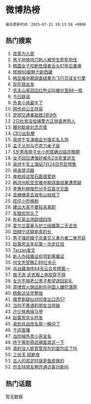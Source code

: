 # 微博热榜

`最后更新时间：2025-07-21 19:13:58 +0800`

## 热门搜索

1. [改革为人民](https://m.weibo.cn/search?containerid=100103type%3D1%26t%3D10%26q%3D%23%E6%94%B9%E9%9D%A9%E4%B8%BA%E4%BA%BA%E6%B0%91%23&stream_entry_id=51&isnewpage=1&extparam=seat%3D1%26stream_entry_id%3D51%26pos%3D0%26q%3D%2523%25E6%2594%25B9%25E9%259D%25A9%25E4%25B8%25BA%25E4%25BA%25BA%25E6%25B0%2591%2523%26cate%3D10103%26dgr%3D0%26c_type%3D51%26filter_type%3Drealtimehot%26display_time%3D1753096437%26pre_seqid%3D1753096437395011401361)
1. [男子地铁持刀刺人被学生死死抱住](https://m.weibo.cn/search?containerid=100103type%3D1%26t%3D10%26q%3D%23%E7%94%B7%E5%AD%90%E5%9C%B0%E9%93%81%E6%8C%81%E5%88%80%E5%88%BA%E4%BA%BA%E8%A2%AB%E5%AD%A6%E7%94%9F%E6%AD%BB%E6%AD%BB%E6%8A%B1%E4%BD%8F%23&stream_entry_id=31&isnewpage=1&extparam=seat%3D1%26c_type%3D31%26flag%3D32768%26cate%3D5001%26lcate%3D5001%26stream_entry_id%3D31%26pos%3D0%26q%3D%2523%25E7%2594%25B7%25E5%25AD%2590%25E5%259C%25B0%25E9%2593%2581%25E6%258C%2581%25E5%2588%2580%25E5%2588%25BA%25E4%25BA%25BA%25E8%25A2%25AB%25E5%25AD%25A6%25E7%2594%259F%25E6%25AD%25BB%25E6%25AD%25BB%25E6%258A%25B1%25E4%25BD%258F%2523%26dgr%3D0%26filter_type%3Drealtimehot%26realpos%3D1%26band_rank%3D1%26display_time%3D1753096437%26pre_seqid%3D1753096437395011401361)
1. [韩国女子咬断性侵者舌头61年后重审](https://m.weibo.cn/search?containerid=100103type%3D1%26t%3D10%26q%3D%23%E9%9F%A9%E5%9B%BD%E5%A5%B3%E5%AD%90%E5%92%AC%E6%96%AD%E6%80%A7%E4%BE%B5%E8%80%85%E8%88%8C%E5%A4%B461%E5%B9%B4%E5%90%8E%E9%87%8D%E5%AE%A1%23&stream_entry_id=31&isnewpage=1&extparam=seat%3D1%26c_type%3D31%26flag%3D0%26cate%3D5001%26lcate%3D5001%26stream_entry_id%3D31%26pos%3D1%26q%3D%2523%25E9%259F%25A9%25E5%259B%25BD%25E5%25A5%25B3%25E5%25AD%2590%25E5%2592%25AC%25E6%2596%25AD%25E6%2580%25A7%25E4%25BE%25B5%25E8%2580%2585%25E8%2588%258C%25E5%25A4%25B461%25E5%25B9%25B4%25E5%2590%258E%25E9%2587%258D%25E5%25AE%25A1%2523%26dgr%3D0%26filter_type%3Drealtimehot%26realpos%3D2%26band_rank%3D2%26display_time%3D1753096437%26pre_seqid%3D1753096437395011401361)
1. [辉煌60载魅力新西藏](https://m.weibo.cn/search?containerid=100103type%3D1%26t%3D10%26q%3D%23%E8%BE%89%E7%85%8C60%E8%BD%BD%E9%AD%85%E5%8A%9B%E6%96%B0%E8%A5%BF%E8%97%8F%23&stream_entry_id=31&isnewpage=1&extparam=seat%3D1%26c_type%3D31%26flag%3D1%26cate%3D5001%26lcate%3D5001%26stream_entry_id%3D31%26pos%3D2%26q%3D%2523%25E8%25BE%2589%25E7%2585%258C60%25E8%25BD%25BD%25E9%25AD%2585%25E5%258A%259B%25E6%2596%25B0%25E8%25A5%25BF%25E8%2597%258F%2523%26dgr%3D0%26filter_type%3Drealtimehot%26realpos%3D3%26band_rank%3D3%26display_time%3D1753096437%26pre_seqid%3D1753096437395011401361)
1. [韩空难中期调查结果为飞行员误关引擎](https://m.weibo.cn/search?containerid=100103type%3D1%26t%3D10%26q%3D%23%E9%9F%A9%E7%A9%BA%E9%9A%BE%E4%B8%AD%E6%9C%9F%E8%B0%83%E6%9F%A5%E7%BB%93%E6%9E%9C%E4%B8%BA%E9%A3%9E%E8%A1%8C%E5%91%98%E8%AF%AF%E5%85%B3%E5%BC%95%E6%93%8E%23&stream_entry_id=31&isnewpage=1&extparam=seat%3D1%26c_type%3D31%26flag%3D1%26cate%3D5001%26lcate%3D5001%26stream_entry_id%3D31%26pos%3D3%26q%3D%2523%25E9%259F%25A9%25E7%25A9%25BA%25E9%259A%25BE%25E4%25B8%25AD%25E6%259C%259F%25E8%25B0%2583%25E6%259F%25A5%25E7%25BB%2593%25E6%259E%259C%25E4%25B8%25BA%25E9%25A3%259E%25E8%25A1%258C%25E5%2591%2598%25E8%25AF%25AF%25E5%2585%25B3%25E5%25BC%2595%25E6%2593%258E%2523%26dgr%3D0%26filter_type%3Drealtimehot%26realpos%3D4%26band_rank%3D4%26display_time%3D1753096437%26pre_seqid%3D1753096437395011401361)
1. [现在就出发](https://m.weibo.cn/search?containerid=100103type%3D1%26t%3D10%26q%3D%E7%8E%B0%E5%9C%A8%E5%B0%B1%E5%87%BA%E5%8F%91&stream_entry_id=31&isnewpage=1&extparam=seat%3D1%26c_type%3D31%26flag%3D0%26cate%3D5001%26lcate%3D5001%26stream_entry_id%3D31%26pos%3D4%26q%3D%25E7%258E%25B0%25E5%259C%25A8%25E5%25B0%25B1%25E5%2587%25BA%25E5%258F%2591%26dgr%3D0%26filter_type%3Drealtimehot%26realpos%3D5%26band_rank%3D5%26display_time%3D1753096437%26pre_seqid%3D1753096437395011401361)
1. [农夫山泉回应红色尖叫被炒至88一瓶](https://m.weibo.cn/search?containerid=100103type%3D1%26t%3D10%26q%3D%23%E5%86%9C%E5%A4%AB%E5%B1%B1%E6%B3%89%E5%9B%9E%E5%BA%94%E7%BA%A2%E8%89%B2%E5%B0%96%E5%8F%AB%E8%A2%AB%E7%82%92%E8%87%B388%E4%B8%80%E7%93%B6%23&stream_entry_id=31&isnewpage=1&extparam=seat%3D1%26c_type%3D31%26flag%3D0%26cate%3D5001%26lcate%3D5001%26stream_entry_id%3D31%26pos%3D5%26q%3D%2523%25E5%2586%259C%25E5%25A4%25AB%25E5%25B1%25B1%25E6%25B3%2589%25E5%259B%259E%25E5%25BA%2594%25E7%25BA%25A2%25E8%2589%25B2%25E5%25B0%2596%25E5%258F%25AB%25E8%25A2%25AB%25E7%2582%2592%25E8%2587%25B388%25E4%25B8%2580%25E7%2593%25B6%2523%26dgr%3D0%26filter_type%3Drealtimehot%26realpos%3D6%26band_rank%3D6%26display_time%3D1753096437%26pre_seqid%3D1753096437395011401361)
1. [今日辟谣](https://m.weibo.cn/search?containerid=100103type%3D1%26t%3D10%26q%3D%23%E4%BB%8A%E6%97%A5%E8%BE%9F%E8%B0%A3%23&stream_entry_id=31&isnewpage=1&extparam=seat%3D1%26c_type%3D31%26is_ad_pos%3D1%26cate%3D5001%26lcate%3D5001%26stream_entry_id%3D31%26pos%3D6%26q%3D%2523%25E4%25BB%258A%25E6%2597%25A5%25E8%25BE%259F%25E8%25B0%25A3%2523%26dgr%3D0%26filter_type%3Drealtimehot%26adid%3D294197%26band_rank%3D7%26display_time%3D1753096437%26pre_seqid%3D1753096437395011401361)
1. [外卖小哥最牛了](https://m.weibo.cn/search?containerid=100103type%3D1%26t%3D10%26q%3D%23%E5%A4%96%E5%8D%96%E5%B0%8F%E5%93%A5%E6%9C%80%E7%89%9B%E4%BA%86%23&stream_entry_id=31&isnewpage=1&extparam=seat%3D1%26c_type%3D31%26flag%3D32768%26cate%3D5001%26lcate%3D5001%26stream_entry_id%3D31%26pos%3D7%26q%3D%2523%25E5%25A4%2596%25E5%258D%2596%25E5%25B0%258F%25E5%2593%25A5%25E6%259C%2580%25E7%2589%259B%25E4%25BA%2586%2523%26dgr%3D0%26filter_type%3Drealtimehot%26realpos%3D7%26band_rank%3D7%26display_time%3D1753096437%26pre_seqid%3D1753096437395011401361)
1. [网传尚公主阵容](https://m.weibo.cn/search?containerid=100103type%3D1%26t%3D10%26q%3D%23%E7%BD%91%E4%BC%A0%E5%B0%9A%E5%85%AC%E4%B8%BB%E9%98%B5%E5%AE%B9%23&stream_entry_id=31&isnewpage=1&extparam=seat%3D1%26c_type%3D31%26flag%3D0%26cate%3D5001%26lcate%3D5001%26stream_entry_id%3D31%26pos%3D8%26q%3D%2523%25E7%25BD%2591%25E4%25BC%25A0%25E5%25B0%259A%25E5%2585%25AC%25E4%25B8%25BB%25E9%2598%25B5%25E5%25AE%25B9%2523%26dgr%3D0%26filter_type%3Drealtimehot%26realpos%3D8%26band_rank%3D8%26display_time%3D1753096437%26pre_seqid%3D1753096437395011401361)
1. [昆明交通事故致2死9伤](https://m.weibo.cn/search?containerid=100103type%3D1%26t%3D10%26q%3D%23%E6%98%86%E6%98%8E%E4%BA%A4%E9%80%9A%E4%BA%8B%E6%95%85%E8%87%B42%E6%AD%BB9%E4%BC%A4%23&stream_entry_id=31&isnewpage=1&extparam=seat%3D1%26c_type%3D31%26flag%3D0%26cate%3D5001%26lcate%3D5001%26stream_entry_id%3D31%26pos%3D9%26q%3D%2523%25E6%2598%2586%25E6%2598%258E%25E4%25BA%25A4%25E9%2580%259A%25E4%25BA%258B%25E6%2595%2585%25E8%2587%25B42%25E6%25AD%25BB9%25E4%25BC%25A4%2523%26dgr%3D0%26filter_type%3Drealtimehot%26realpos%3D9%26band_rank%3D9%26display_time%3D1753096437%26pre_seqid%3D1753096437395011401361)
1. [2只杜宾没拴绳警方正排查养狗人](https://m.weibo.cn/search?containerid=100103type%3D1%26t%3D10%26q%3D%232%E5%8F%AA%E6%9D%9C%E5%AE%BE%E6%B2%A1%E6%8B%B4%E7%BB%B3%E8%AD%A6%E6%96%B9%E6%AD%A3%E6%8E%92%E6%9F%A5%E5%85%BB%E7%8B%97%E4%BA%BA%23&stream_entry_id=31&isnewpage=1&extparam=seat%3D1%26c_type%3D31%26flag%3D1%26cate%3D5001%26lcate%3D5001%26stream_entry_id%3D31%26pos%3D10%26q%3D%25232%25E5%258F%25AA%25E6%259D%259C%25E5%25AE%25BE%25E6%25B2%25A1%25E6%258B%25B4%25E7%25BB%25B3%25E8%25AD%25A6%25E6%2596%25B9%25E6%25AD%25A3%25E6%258E%2592%25E6%259F%25A5%25E5%2585%25BB%25E7%258B%2597%25E4%25BA%25BA%2523%26dgr%3D0%26filter_type%3Drealtimehot%26realpos%3D10%26band_rank%3D10%26display_time%3D1753096437%26pre_seqid%3D1753096437395011401361)
1. [曝何聪睿刘念恋情](https://m.weibo.cn/search?containerid=100103type%3D1%26t%3D10%26q%3D%23%E6%9B%9D%E4%BD%95%E8%81%AA%E7%9D%BF%E5%88%98%E5%BF%B5%E6%81%8B%E6%83%85%23&stream_entry_id=31&isnewpage=1&extparam=seat%3D1%26c_type%3D31%26flag%3D2%26cate%3D5001%26lcate%3D5001%26stream_entry_id%3D31%26pos%3D11%26q%3D%2523%25E6%259B%259D%25E4%25BD%2595%25E8%2581%25AA%25E7%259D%25BF%25E5%2588%2598%25E5%25BF%25B5%25E6%2581%258B%25E6%2583%2585%2523%26dgr%3D0%26filter_type%3Drealtimehot%26realpos%3D11%26band_rank%3D11%26display_time%3D1753096437%26pre_seqid%3D1753096437395011401361)
1. [CEO出轨梗](https://m.weibo.cn/search?containerid=100103type%3D1%26t%3D10%26q%3D%23CEO%E5%87%BA%E8%BD%A8%E6%A2%97%23&stream_entry_id=31&isnewpage=1&extparam=seat%3D1%26c_type%3D31%26flag%3D1%26cate%3D5001%26lcate%3D5001%26stream_entry_id%3D31%26pos%3D12%26q%3D%2523CEO%25E5%2587%25BA%25E8%25BD%25A8%25E6%25A2%2597%2523%26dgr%3D0%26filter_type%3Drealtimehot%26realpos%3D12%26band_rank%3D12%26display_time%3D1753096437%26pre_seqid%3D1753096437395011401361)
1. [易烊千玺演唱会为强实名入场](https://m.weibo.cn/search?containerid=100103type%3D1%26t%3D10%26q%3D%23%E6%98%93%E7%83%8A%E5%8D%83%E7%8E%BA%E6%BC%94%E5%94%B1%E4%BC%9A%E4%B8%BA%E5%BC%BA%E5%AE%9E%E5%90%8D%E5%85%A5%E5%9C%BA%23&stream_entry_id=31&isnewpage=1&extparam=seat%3D1%26c_type%3D31%26flag%3D1%26cate%3D5001%26lcate%3D5001%26stream_entry_id%3D31%26pos%3D13%26q%3D%2523%25E6%2598%2593%25E7%2583%258A%25E5%258D%2583%25E7%258E%25BA%25E6%25BC%2594%25E5%2594%25B1%25E4%25BC%259A%25E4%25B8%25BA%25E5%25BC%25BA%25E5%25AE%259E%25E5%2590%258D%25E5%2585%25A5%25E5%259C%25BA%2523%26dgr%3D0%26filter_type%3Drealtimehot%26realpos%3D13%26band_rank%3D13%26display_time%3D1753096437%26pre_seqid%3D1753096437395011401361)
1. [孟子义何与巧克力亲子装](https://m.weibo.cn/search?containerid=100103type%3D1%26t%3D10%26q%3D%E5%AD%9F%E5%AD%90%E4%B9%89%E4%BD%95%E4%B8%8E%E5%B7%A7%E5%85%8B%E5%8A%9B%E4%BA%B2%E5%AD%90%E8%A3%85&stream_entry_id=31&isnewpage=1&extparam=seat%3D1%26c_type%3D31%26flag%3D1%26cate%3D5001%26lcate%3D5001%26stream_entry_id%3D31%26pos%3D14%26q%3D%25E5%25AD%259F%25E5%25AD%2590%25E4%25B9%2589%25E4%25BD%2595%25E4%25B8%258E%25E5%25B7%25A7%25E5%2585%258B%25E5%258A%259B%25E4%25BA%25B2%25E5%25AD%2590%25E8%25A3%2585%26dgr%3D0%26filter_type%3Drealtimehot%26realpos%3D14%26band_rank%3D14%26display_time%3D1753096437%26pre_seqid%3D1753096437395011401361)
1. [5岁男孩脖子长小疙瘩确诊癌症晚期](https://m.weibo.cn/search?containerid=100103type%3D1%26t%3D10%26q%3D%235%E5%B2%81%E7%94%B7%E5%AD%A9%E8%84%96%E5%AD%90%E9%95%BF%E5%B0%8F%E7%96%99%E7%98%A9%E7%A1%AE%E8%AF%8A%E7%99%8C%E7%97%87%E6%99%9A%E6%9C%9F%23&stream_entry_id=31&isnewpage=1&extparam=seat%3D1%26c_type%3D31%26flag%3D2%26cate%3D5001%26lcate%3D5001%26stream_entry_id%3D31%26pos%3D15%26q%3D%25235%25E5%25B2%2581%25E7%2594%25B7%25E5%25AD%25A9%25E8%2584%2596%25E5%25AD%2590%25E9%2595%25BF%25E5%25B0%258F%25E7%2596%2599%25E7%2598%25A9%25E7%25A1%25AE%25E8%25AF%258A%25E7%2599%258C%25E7%2597%2587%25E6%2599%259A%25E6%259C%259F%2523%26dgr%3D0%26filter_type%3Drealtimehot%26realpos%3D15%26band_rank%3D15%26display_time%3D1753096437%26pre_seqid%3D1753096437395011401361)
1. [女子回应遭强奸被杀2次死里逃生](https://m.weibo.cn/search?containerid=100103type%3D1%26t%3D10%26q%3D%23%E5%A5%B3%E5%AD%90%E5%9B%9E%E5%BA%94%E9%81%AD%E5%BC%BA%E5%A5%B8%E8%A2%AB%E6%9D%802%E6%AC%A1%E6%AD%BB%E9%87%8C%E9%80%83%E7%94%9F%23&stream_entry_id=31&isnewpage=1&extparam=seat%3D1%26c_type%3D31%26flag%3D2%26cate%3D5001%26lcate%3D5001%26stream_entry_id%3D31%26pos%3D16%26q%3D%2523%25E5%25A5%25B3%25E5%25AD%2590%25E5%259B%259E%25E5%25BA%2594%25E9%2581%25AD%25E5%25BC%25BA%25E5%25A5%25B8%25E8%25A2%25AB%25E6%259D%25802%25E6%25AC%25A1%25E6%25AD%25BB%25E9%2587%258C%25E9%2580%2583%25E7%2594%259F%2523%26dgr%3D0%26filter_type%3Drealtimehot%26realpos%3D16%26band_rank%3D16%26display_time%3D1753096437%26pre_seqid%3D1753096437395011401361)
1. [易烊千玺上海站7月24日开启预售](https://m.weibo.cn/search?containerid=100103type%3D1%26t%3D10%26q%3D%23%E6%98%93%E7%83%8A%E5%8D%83%E7%8E%BA%E4%B8%8A%E6%B5%B7%E7%AB%997%E6%9C%8824%E6%97%A5%E5%BC%80%E5%90%AF%E9%A2%84%E5%94%AE%23&stream_entry_id=31&isnewpage=1&extparam=seat%3D1%26c_type%3D31%26flag%3D1%26cate%3D5001%26lcate%3D5001%26stream_entry_id%3D31%26pos%3D17%26q%3D%2523%25E6%2598%2593%25E7%2583%258A%25E5%258D%2583%25E7%258E%25BA%25E4%25B8%258A%25E6%25B5%25B7%25E7%25AB%25997%25E6%259C%258824%25E6%2597%25A5%25E5%25BC%2580%25E5%2590%25AF%25E9%25A2%2584%25E5%2594%25AE%2523%26dgr%3D0%26filter_type%3Drealtimehot%26realpos%3D17%26band_rank%3D17%26display_time%3D1753096437%26pre_seqid%3D1753096437395011401361)
1. [梓渝提词器](https://m.weibo.cn/search?containerid=100103type%3D1%26t%3D10%26q%3D%23%E6%A2%93%E6%B8%9D%E6%8F%90%E8%AF%8D%E5%99%A8%23&stream_entry_id=31&isnewpage=1&extparam=seat%3D1%26c_type%3D31%26flag%3D0%26cate%3D5001%26lcate%3D5001%26stream_entry_id%3D31%26pos%3D18%26q%3D%2523%25E6%25A2%2593%25E6%25B8%259D%25E6%258F%2590%25E8%25AF%258D%25E5%2599%25A8%2523%26dgr%3D0%26filter_type%3Drealtimehot%26realpos%3D18%26band_rank%3D18%26display_time%3D1753096437%26pre_seqid%3D1753096437395011401361)
1. [单依纯谈常石磊很爱她](https://m.weibo.cn/search?containerid=100103type%3D1%26t%3D10%26q%3D%23%E5%8D%95%E4%BE%9D%E7%BA%AF%E8%B0%88%E5%B8%B8%E7%9F%B3%E7%A3%8A%E5%BE%88%E7%88%B1%E5%A5%B9%23&stream_entry_id=31&isnewpage=1&extparam=seat%3D1%26c_type%3D31%26flag%3D0%26cate%3D5001%26lcate%3D5001%26stream_entry_id%3D31%26pos%3D19%26q%3D%2523%25E5%258D%2595%25E4%25BE%259D%25E7%25BA%25AF%25E8%25B0%2588%25E5%25B8%25B8%25E7%259F%25B3%25E7%25A3%258A%25E5%25BE%2588%25E7%2588%25B1%25E5%25A5%25B9%2523%26dgr%3D0%26filter_type%3Drealtimehot%26realpos%3D19%26band_rank%3D19%26display_time%3D1753096437%26pre_seqid%3D1753096437395011401361)
1. [韩济州航空空难中期调查结果遭质疑](https://m.weibo.cn/search?containerid=100103type%3D1%26t%3D10%26q%3D%23%E9%9F%A9%E6%B5%8E%E5%B7%9E%E8%88%AA%E7%A9%BA%E7%A9%BA%E9%9A%BE%E4%B8%AD%E6%9C%9F%E8%B0%83%E6%9F%A5%E7%BB%93%E6%9E%9C%E9%81%AD%E8%B4%A8%E7%96%91%23&stream_entry_id=31&isnewpage=1&extparam=seat%3D1%26c_type%3D31%26flag%3D1%26cate%3D5001%26lcate%3D5001%26stream_entry_id%3D31%26pos%3D20%26q%3D%2523%25E9%259F%25A9%25E6%25B5%258E%25E5%25B7%259E%25E8%2588%25AA%25E7%25A9%25BA%25E7%25A9%25BA%25E9%259A%25BE%25E4%25B8%25AD%25E6%259C%259F%25E8%25B0%2583%25E6%259F%25A5%25E7%25BB%2593%25E6%259E%259C%25E9%2581%25AD%25E8%25B4%25A8%25E7%2596%2591%2523%26dgr%3D0%26filter_type%3Drealtimehot%26realpos%3D20%26band_rank%3D20%26display_time%3D1753096437%26pre_seqid%3D1753096437395011401361)
1. [李惠利柳俊烈分手后首次见面](https://m.weibo.cn/search?containerid=100103type%3D1%26t%3D10%26q%3D%23%E6%9D%8E%E6%83%A0%E5%88%A9%E6%9F%B3%E4%BF%8A%E7%83%88%E5%88%86%E6%89%8B%E5%90%8E%E9%A6%96%E6%AC%A1%E8%A7%81%E9%9D%A2%23&stream_entry_id=31&isnewpage=1&extparam=seat%3D1%26c_type%3D31%26flag%3D2%26cate%3D5001%26lcate%3D5001%26stream_entry_id%3D31%26pos%3D21%26q%3D%2523%25E6%259D%258E%25E6%2583%25A0%25E5%2588%25A9%25E6%259F%25B3%25E4%25BF%258A%25E7%2583%2588%25E5%2588%2586%25E6%2589%258B%25E5%2590%258E%25E9%25A6%2596%25E6%25AC%25A1%25E8%25A7%2581%25E9%259D%25A2%2523%26dgr%3D0%26filter_type%3Drealtimehot%26realpos%3D21%26band_rank%3D21%26display_time%3D1753096437%26pre_seqid%3D1753096437395011401361)
1. [袁姗姗真去哀牢山拍戏了](https://m.weibo.cn/search?containerid=100103type%3D1%26t%3D10%26q%3D%E8%A2%81%E5%A7%97%E5%A7%97%E7%9C%9F%E5%8E%BB%E5%93%80%E7%89%A2%E5%B1%B1%E6%8B%8D%E6%88%8F%E4%BA%86&stream_entry_id=31&isnewpage=1&extparam=seat%3D1%26c_type%3D31%26flag%3D1%26cate%3D5001%26lcate%3D5001%26stream_entry_id%3D31%26pos%3D22%26q%3D%25E8%25A2%2581%25E5%25A7%2597%25E5%25A7%2597%25E7%259C%259F%25E5%258E%25BB%25E5%2593%2580%25E7%2589%25A2%25E5%25B1%25B1%25E6%258B%258D%25E6%2588%258F%25E4%25BA%2586%26dgr%3D0%26filter_type%3Drealtimehot%26realpos%3D22%26band_rank%3D22%26display_time%3D1753096437%26pre_seqid%3D1753096437395011401361)
1. [旺仔小乔掉粉](https://m.weibo.cn/search?containerid=100103type%3D1%26t%3D10%26q%3D%23%E6%97%BA%E4%BB%94%E5%B0%8F%E4%B9%94%E6%8E%89%E7%B2%89%23&stream_entry_id=31&isnewpage=1&extparam=seat%3D1%26c_type%3D31%26flag%3D2%26cate%3D5001%26lcate%3D5001%26stream_entry_id%3D31%26pos%3D23%26q%3D%2523%25E6%2597%25BA%25E4%25BB%2594%25E5%25B0%258F%25E4%25B9%2594%25E6%258E%2589%25E7%25B2%2589%2523%26dgr%3D0%26filter_type%3Drealtimehot%26realpos%3D23%26band_rank%3D23%26display_time%3D1753096437%26pre_seqid%3D1753096437395011401361)
1. [建议大家不要轻易离职](https://m.weibo.cn/search?containerid=100103type%3D1%26t%3D10%26q%3D%E5%BB%BA%E8%AE%AE%E5%A4%A7%E5%AE%B6%E4%B8%8D%E8%A6%81%E8%BD%BB%E6%98%93%E7%A6%BB%E8%81%8C&stream_entry_id=31&isnewpage=1&extparam=seat%3D1%26c_type%3D31%26flag%3D1%26cate%3D5001%26lcate%3D5001%26stream_entry_id%3D31%26pos%3D24%26q%3D%25E5%25BB%25BA%25E8%25AE%25AE%25E5%25A4%25A7%25E5%25AE%25B6%25E4%25B8%258D%25E8%25A6%2581%25E8%25BD%25BB%25E6%2598%2593%25E7%25A6%25BB%25E8%2581%258C%26dgr%3D0%26filter_type%3Drealtimehot%26realpos%3D24%26band_rank%3D24%26display_time%3D1753096437%26pre_seqid%3D1753096437395011401361)
1. [车银优剪头了](https://m.weibo.cn/search?containerid=100103type%3D1%26t%3D10%26q%3D%23%E8%BD%A6%E9%93%B6%E4%BC%98%E5%89%AA%E5%A4%B4%E4%BA%86%23&stream_entry_id=31&isnewpage=1&extparam=seat%3D1%26c_type%3D31%26flag%3D1%26cate%3D5001%26lcate%3D5001%26stream_entry_id%3D31%26pos%3D25%26q%3D%2523%25E8%25BD%25A6%25E9%2593%25B6%25E4%25BC%2598%25E5%2589%25AA%25E5%25A4%25B4%25E4%25BA%2586%2523%26dgr%3D0%26filter_type%3Drealtimehot%26realpos%3D25%26band_rank%3D25%26display_time%3D1753096437%26pre_seqid%3D1753096437395011401361)
1. [朴彩英五场跳错四场](https://m.weibo.cn/search?containerid=100103type%3D1%26t%3D10%26q%3D%E6%9C%B4%E5%BD%A9%E8%8B%B1%E4%BA%94%E5%9C%BA%E8%B7%B3%E9%94%99%E5%9B%9B%E5%9C%BA&stream_entry_id=31&isnewpage=1&extparam=seat%3D1%26c_type%3D31%26flag%3D0%26cate%3D5001%26lcate%3D5001%26stream_entry_id%3D31%26pos%3D26%26q%3D%25E6%259C%25B4%25E5%25BD%25A9%25E8%258B%25B1%25E4%25BA%2594%25E5%259C%25BA%25E8%25B7%25B3%25E9%2594%2599%25E5%259B%259B%25E5%259C%25BA%26dgr%3D0%26filter_type%3Drealtimehot%26realpos%3D26%26band_rank%3D26%26display_time%3D1753096437%26pre_seqid%3D1753096437395011401361)
1. [爱尔兰富豪与护工结婚第二天去世](https://m.weibo.cn/search?containerid=100103type%3D1%26t%3D10%26q%3D%23%E7%88%B1%E5%B0%94%E5%85%B0%E5%AF%8C%E8%B1%AA%E4%B8%8E%E6%8A%A4%E5%B7%A5%E7%BB%93%E5%A9%9A%E7%AC%AC%E4%BA%8C%E5%A4%A9%E5%8E%BB%E4%B8%96%23&stream_entry_id=31&isnewpage=1&extparam=seat%3D1%26c_type%3D31%26flag%3D1%26cate%3D5001%26lcate%3D5001%26stream_entry_id%3D31%26pos%3D27%26q%3D%2523%25E7%2588%25B1%25E5%25B0%2594%25E5%2585%25B0%25E5%25AF%258C%25E8%25B1%25AA%25E4%25B8%258E%25E6%258A%25A4%25E5%25B7%25A5%25E7%25BB%2593%25E5%25A9%259A%25E7%25AC%25AC%25E4%25BA%258C%25E5%25A4%25A9%25E5%258E%25BB%25E4%25B8%2596%2523%26dgr%3D0%26filter_type%3Drealtimehot%26realpos%3D27%26band_rank%3D27%26display_time%3D1753096437%26pre_seqid%3D1753096437395011401361)
1. [田栩宁这腿是真的长](https://m.weibo.cn/search?containerid=100103type%3D1%26t%3D10%26q%3D%23%E7%94%B0%E6%A0%A9%E5%AE%81%E8%BF%99%E8%85%BF%E6%98%AF%E7%9C%9F%E7%9A%84%E9%95%BF%23&stream_entry_id=31&isnewpage=1&extparam=seat%3D1%26c_type%3D31%26flag%3D1%26cate%3D5001%26lcate%3D5001%26stream_entry_id%3D31%26pos%3D28%26q%3D%2523%25E7%2594%25B0%25E6%25A0%25A9%25E5%25AE%2581%25E8%25BF%2599%25E8%2585%25BF%25E6%2598%25AF%25E7%259C%259F%25E7%259A%2584%25E9%2595%25BF%2523%26dgr%3D0%26filter_type%3Drealtimehot%26realpos%3D28%26band_rank%3D28%26display_time%3D1753096437%26pre_seqid%3D1753096437395011401361)
1. [男子强奸嫂子杀害见义勇为者二审开庭](https://m.weibo.cn/search?containerid=100103type%3D1%26t%3D10%26q%3D%23%E7%94%B7%E5%AD%90%E5%BC%BA%E5%A5%B8%E5%AB%82%E5%AD%90%E6%9D%80%E5%AE%B3%E8%A7%81%E4%B9%89%E5%8B%87%E4%B8%BA%E8%80%85%E4%BA%8C%E5%AE%A1%E5%BC%80%E5%BA%AD%23&stream_entry_id=31&isnewpage=1&extparam=seat%3D1%26c_type%3D31%26flag%3D0%26cate%3D5001%26lcate%3D5001%26stream_entry_id%3D31%26pos%3D29%26q%3D%2523%25E7%2594%25B7%25E5%25AD%2590%25E5%25BC%25BA%25E5%25A5%25B8%25E5%25AB%2582%25E5%25AD%2590%25E6%259D%2580%25E5%25AE%25B3%25E8%25A7%2581%25E4%25B9%2589%25E5%258B%2587%25E4%25B8%25BA%25E8%2580%2585%25E4%25BA%258C%25E5%25AE%25A1%25E5%25BC%2580%25E5%25BA%25AD%2523%26dgr%3D0%26filter_type%3Drealtimehot%26realpos%3D29%26band_rank%3D29%26display_time%3D1753096437%26pre_seqid%3D1753096437395011401361)
1. [赵露思五年前第一次走红毯](https://m.weibo.cn/search?containerid=100103type%3D1%26t%3D10%26q%3D%23%E8%B5%B5%E9%9C%B2%E6%80%9D%E4%BA%94%E5%B9%B4%E5%89%8D%E7%AC%AC%E4%B8%80%E6%AC%A1%E8%B5%B0%E7%BA%A2%E6%AF%AF%23&stream_entry_id=31&isnewpage=1&extparam=seat%3D1%26c_type%3D31%26flag%3D0%26cate%3D5001%26lcate%3D5001%26stream_entry_id%3D31%26pos%3D30%26q%3D%2523%25E8%25B5%25B5%25E9%259C%25B2%25E6%2580%259D%25E4%25BA%2594%25E5%25B9%25B4%25E5%2589%258D%25E7%25AC%25AC%25E4%25B8%2580%25E6%25AC%25A1%25E8%25B5%25B0%25E7%25BA%25A2%25E6%25AF%25AF%2523%26dgr%3D0%26filter_type%3Drealtimehot%26realpos%3D30%26band_rank%3D30%26display_time%3D1753096437%26pre_seqid%3D1753096437395011401361)
1. [Tarzan发文](https://m.weibo.cn/search?containerid=100103type%3D1%26t%3D10%26q%3DTarzan%E5%8F%91%E6%96%87&stream_entry_id=31&isnewpage=1&extparam=seat%3D1%26c_type%3D31%26flag%3D0%26cate%3D5001%26lcate%3D5001%26stream_entry_id%3D31%26pos%3D31%26q%3DTarzan%25E5%258F%2591%25E6%2596%2587%26dgr%3D0%26filter_type%3Drealtimehot%26realpos%3D31%26band_rank%3D31%26display_time%3D1753096437%26pre_seqid%3D1753096437395011401361)
1. [新人办结婚证却领到离婚证](https://m.weibo.cn/search?containerid=100103type%3D1%26t%3D10%26q%3D%23%E6%96%B0%E4%BA%BA%E5%8A%9E%E7%BB%93%E5%A9%9A%E8%AF%81%E5%8D%B4%E9%A2%86%E5%88%B0%E7%A6%BB%E5%A9%9A%E8%AF%81%23&stream_entry_id=31&isnewpage=1&extparam=seat%3D1%26c_type%3D31%26flag%3D1%26cate%3D5001%26lcate%3D5001%26stream_entry_id%3D31%26pos%3D32%26q%3D%2523%25E6%2596%25B0%25E4%25BA%25BA%25E5%258A%259E%25E7%25BB%2593%25E5%25A9%259A%25E8%25AF%2581%25E5%258D%25B4%25E9%25A2%2586%25E5%2588%25B0%25E7%25A6%25BB%25E5%25A9%259A%25E8%25AF%2581%2523%26dgr%3D0%26filter_type%3Drealtimehot%26realpos%3D32%26band_rank%3D32%26display_time%3D1753096437%26pre_seqid%3D1753096437395011401361)
1. [何文忠受贿2.89亿余元](https://m.weibo.cn/search?containerid=100103type%3D1%26t%3D10%26q%3D%23%E4%BD%95%E6%96%87%E5%BF%A0%E5%8F%97%E8%B4%BF2.89%E4%BA%BF%E4%BD%99%E5%85%83%23&stream_entry_id=31&isnewpage=1&extparam=seat%3D1%26c_type%3D31%26flag%3D1%26cate%3D5001%26lcate%3D5001%26stream_entry_id%3D31%26pos%3D33%26q%3D%2523%25E4%25BD%2595%25E6%2596%2587%25E5%25BF%25A0%25E5%258F%2597%25E8%25B4%25BF2.89%25E4%25BA%25BF%25E4%25BD%2599%25E5%2585%2583%2523%26dgr%3D0%26filter_type%3Drealtimehot%26realpos%3D33%26band_rank%3D33%26display_time%3D1753096437%26pre_seqid%3D1753096437395011401361)
1. [肖战藏海传64天云合年榜第一](https://m.weibo.cn/search?containerid=100103type%3D1%26t%3D10%26q%3D%23%E8%82%96%E6%88%98%E8%97%8F%E6%B5%B7%E4%BC%A064%E5%A4%A9%E4%BA%91%E5%90%88%E5%B9%B4%E6%A6%9C%E7%AC%AC%E4%B8%80%23&stream_entry_id=31&isnewpage=1&extparam=seat%3D1%26c_type%3D31%26flag%3D1%26cate%3D5001%26lcate%3D5001%26stream_entry_id%3D31%26pos%3D34%26q%3D%2523%25E8%2582%2596%25E6%2588%2598%25E8%2597%258F%25E6%25B5%25B7%25E4%25BC%25A064%25E5%25A4%25A9%25E4%25BA%2591%25E5%2590%2588%25E5%25B9%25B4%25E6%25A6%259C%25E7%25AC%25AC%25E4%25B8%2580%2523%26dgr%3D0%26filter_type%3Drealtimehot%26realpos%3D34%26band_rank%3D34%26display_time%3D1753096437%26pre_seqid%3D1753096437395011401361)
1. [敖子逸 这衣服上电视穿不得](https://m.weibo.cn/search?containerid=100103type%3D1%26t%3D10%26q%3D%E6%95%96%E5%AD%90%E9%80%B8+%E8%BF%99%E8%A1%A3%E6%9C%8D%E4%B8%8A%E7%94%B5%E8%A7%86%E7%A9%BF%E4%B8%8D%E5%BE%97&stream_entry_id=31&isnewpage=1&extparam=seat%3D1%26c_type%3D31%26flag%3D0%26cate%3D5001%26lcate%3D5001%26stream_entry_id%3D31%26pos%3D35%26q%3D%25E6%2595%2596%25E5%25AD%2590%25E9%2580%25B8%2520%25E8%25BF%2599%25E8%25A1%25A3%25E6%259C%258D%25E4%25B8%258A%25E7%2594%25B5%25E8%25A7%2586%25E7%25A9%25BF%25E4%25B8%258D%25E5%25BE%2597%26dgr%3D0%26filter_type%3Drealtimehot%26realpos%3D35%26band_rank%3D35%26display_time%3D1753096437%26pre_seqid%3D1753096437395011401361)
1. [女方不喊老公男子希望退回彩礼](https://m.weibo.cn/search?containerid=100103type%3D1%26t%3D10%26q%3D%23%E5%A5%B3%E6%96%B9%E4%B8%8D%E5%96%8A%E8%80%81%E5%85%AC%E7%94%B7%E5%AD%90%E5%B8%8C%E6%9C%9B%E9%80%80%E5%9B%9E%E5%BD%A9%E7%A4%BC%23&stream_entry_id=31&isnewpage=1&extparam=seat%3D1%26c_type%3D31%26flag%3D1%26cate%3D5001%26lcate%3D5001%26stream_entry_id%3D31%26pos%3D36%26q%3D%2523%25E5%25A5%25B3%25E6%2596%25B9%25E4%25B8%258D%25E5%2596%258A%25E8%2580%2581%25E5%2585%25AC%25E7%2594%25B7%25E5%25AD%2590%25E5%25B8%258C%25E6%259C%259B%25E9%2580%2580%25E5%259B%259E%25E5%25BD%25A9%25E7%25A4%25BC%2523%26dgr%3D0%26filter_type%3Drealtimehot%26realpos%3D36%26band_rank%3D36%26display_time%3D1753096437%26pre_seqid%3D1753096437395011401361)
1. [菲律宾火锅店射杀中国人嫌犯落网](https://m.weibo.cn/search?containerid=100103type%3D1%26t%3D10%26q%3D%23%E8%8F%B2%E5%BE%8B%E5%AE%BE%E7%81%AB%E9%94%85%E5%BA%97%E5%B0%84%E6%9D%80%E4%B8%AD%E5%9B%BD%E4%BA%BA%E5%AB%8C%E7%8A%AF%E8%90%BD%E7%BD%91%23&stream_entry_id=31&isnewpage=1&extparam=seat%3D1%26c_type%3D31%26flag%3D0%26cate%3D5001%26lcate%3D5001%26stream_entry_id%3D31%26pos%3D37%26q%3D%2523%25E8%258F%25B2%25E5%25BE%258B%25E5%25AE%25BE%25E7%2581%25AB%25E9%2594%2585%25E5%25BA%2597%25E5%25B0%2584%25E6%259D%2580%25E4%25B8%25AD%25E5%259B%25BD%25E4%25BA%25BA%25E5%25AB%258C%25E7%258A%25AF%25E8%2590%25BD%25E7%25BD%2591%2523%26dgr%3D0%26filter_type%3Drealtimehot%26realpos%3D37%26band_rank%3D37%26display_time%3D1753096437%26pre_seqid%3D1753096437395011401361)
1. [杨紫访谈完整版](https://m.weibo.cn/search?containerid=100103type%3D1%26t%3D10%26q%3D%23%E6%9D%A8%E7%B4%AB%E8%AE%BF%E8%B0%88%E5%AE%8C%E6%95%B4%E7%89%88%23&stream_entry_id=31&isnewpage=1&extparam=seat%3D1%26c_type%3D31%26flag%3D0%26cate%3D5001%26lcate%3D5001%26stream_entry_id%3D31%26pos%3D38%26q%3D%2523%25E6%259D%25A8%25E7%25B4%25AB%25E8%25AE%25BF%25E8%25B0%2588%25E5%25AE%258C%25E6%2595%25B4%25E7%2589%2588%2523%26dgr%3D0%26filter_type%3Drealtimehot%26realpos%3D38%26band_rank%3D38%26display_time%3D1753096437%26pre_seqid%3D1753096437395011401361)
1. [俄罗斯疑似对印度出口苏57](https://m.weibo.cn/search?containerid=100103type%3D1%26t%3D10%26q%3D%E4%BF%84%E7%BD%97%E6%96%AF%E7%96%91%E4%BC%BC%E5%AF%B9%E5%8D%B0%E5%BA%A6%E5%87%BA%E5%8F%A3%E8%8B%8F57&stream_entry_id=31&isnewpage=1&extparam=seat%3D1%26c_type%3D31%26flag%3D1%26cate%3D5001%26lcate%3D5001%26stream_entry_id%3D31%26pos%3D39%26q%3D%25E4%25BF%2584%25E7%25BD%2597%25E6%2596%25AF%25E7%2596%2591%25E4%25BC%25BC%25E5%25AF%25B9%25E5%258D%25B0%25E5%25BA%25A6%25E5%2587%25BA%25E5%258F%25A3%25E8%258B%258F57%26dgr%3D0%26filter_type%3Drealtimehot%26realpos%3D39%26band_rank%3D39%26display_time%3D1753096437%26pre_seqid%3D1753096437395011401361)
1. [当你不靠谱的朋友当伴娘](https://m.weibo.cn/search?containerid=100103type%3D1%26t%3D10%26q%3D%E5%BD%93%E4%BD%A0%E4%B8%8D%E9%9D%A0%E8%B0%B1%E7%9A%84%E6%9C%8B%E5%8F%8B%E5%BD%93%E4%BC%B4%E5%A8%98&stream_entry_id=31&isnewpage=1&extparam=seat%3D1%26c_type%3D31%26flag%3D1%26cate%3D5001%26lcate%3D5001%26stream_entry_id%3D31%26pos%3D40%26q%3D%25E5%25BD%2593%25E4%25BD%25A0%25E4%25B8%258D%25E9%259D%25A0%25E8%25B0%25B1%25E7%259A%2584%25E6%259C%258B%25E5%258F%258B%25E5%25BD%2593%25E4%25BC%25B4%25E5%25A8%2598%26dgr%3D0%26filter_type%3Drealtimehot%26realpos%3D40%26band_rank%3D40%26display_time%3D1753096437%26pre_seqid%3D1753096437395011401361)
1. [卢少骅再掉马甲](https://m.weibo.cn/search?containerid=100103type%3D1%26t%3D10%26q%3D%E5%8D%A2%E5%B0%91%E9%AA%85%E5%86%8D%E6%8E%89%E9%A9%AC%E7%94%B2&stream_entry_id=31&isnewpage=1&extparam=seat%3D1%26c_type%3D31%26flag%3D1%26cate%3D5001%26lcate%3D5001%26stream_entry_id%3D31%26pos%3D41%26q%3D%25E5%258D%25A2%25E5%25B0%2591%25E9%25AA%2585%25E5%2586%258D%25E6%258E%2589%25E9%25A9%25AC%25E7%2594%25B2%26dgr%3D0%26filter_type%3Drealtimehot%26realpos%3D41%26band_rank%3D41%26display_time%3D1753096437%26pre_seqid%3D1753096437395011401361)
1. [赵露思背头短发](https://m.weibo.cn/search?containerid=100103type%3D1%26t%3D10%26q%3D%23%E8%B5%B5%E9%9C%B2%E6%80%9D%E8%83%8C%E5%A4%B4%E7%9F%AD%E5%8F%91%23&stream_entry_id=31&isnewpage=1&extparam=seat%3D1%26c_type%3D31%26flag%3D1%26cate%3D5001%26lcate%3D5001%26stream_entry_id%3D31%26pos%3D42%26q%3D%2523%25E8%25B5%25B5%25E9%259C%25B2%25E6%2580%259D%25E8%2583%258C%25E5%25A4%25B4%25E7%259F%25AD%25E5%258F%2591%2523%26dgr%3D0%26filter_type%3Drealtimehot%26realpos%3D42%26band_rank%3D42%26display_time%3D1753096437%26pre_seqid%3D1753096437395011401361)
1. [录到肖战改名那一瞬间了](https://m.weibo.cn/search?containerid=100103type%3D1%26t%3D10%26q%3D%E5%BD%95%E5%88%B0%E8%82%96%E6%88%98%E6%94%B9%E5%90%8D%E9%82%A3%E4%B8%80%E7%9E%AC%E9%97%B4%E4%BA%86&stream_entry_id=31&isnewpage=1&extparam=seat%3D1%26c_type%3D31%26flag%3D0%26cate%3D5001%26lcate%3D5001%26stream_entry_id%3D31%26pos%3D43%26q%3D%25E5%25BD%2595%25E5%2588%25B0%25E8%2582%2596%25E6%2588%2598%25E6%2594%25B9%25E5%2590%258D%25E9%2582%25A3%25E4%25B8%2580%25E7%259E%25AC%25E9%2597%25B4%25E4%25BA%2586%26dgr%3D0%26filter_type%3Drealtimehot%26realpos%3D43%26band_rank%3D43%26display_time%3D1753096437%26pre_seqid%3D1753096437395011401361)
1. [于适直播](https://m.weibo.cn/search?containerid=100103type%3D1%26t%3D10%26q%3D%23%E4%BA%8E%E9%80%82%E7%9B%B4%E6%92%AD%23&stream_entry_id=31&isnewpage=1&extparam=seat%3D1%26c_type%3D31%26flag%3D1%26cate%3D5001%26lcate%3D5001%26stream_entry_id%3D31%26pos%3D44%26q%3D%2523%25E4%25BA%258E%25E9%2580%2582%25E7%259B%25B4%25E6%2592%25AD%2523%26dgr%3D0%26filter_type%3Drealtimehot%26realpos%3D44%26band_rank%3D44%26display_time%3D1753096437%26pre_seqid%3D1753096437395011401361)
1. [当你喊外卖小哥全名](https://m.weibo.cn/search?containerid=100103type%3D1%26t%3D10%26q%3D%E5%BD%93%E4%BD%A0%E5%96%8A%E5%A4%96%E5%8D%96%E5%B0%8F%E5%93%A5%E5%85%A8%E5%90%8D&stream_entry_id=31&isnewpage=1&extparam=seat%3D1%26c_type%3D31%26flag%3D1%26cate%3D5001%26lcate%3D5001%26stream_entry_id%3D31%26pos%3D45%26q%3D%25E5%25BD%2593%25E4%25BD%25A0%25E5%2596%258A%25E5%25A4%2596%25E5%258D%2596%25E5%25B0%258F%25E5%2593%25A5%25E5%2585%25A8%25E5%2590%258D%26dgr%3D0%26filter_type%3Drealtimehot%26realpos%3D45%26band_rank%3D45%26display_time%3D1753096437%26pre_seqid%3D1753096437395011401361)
1. [终于等到燕迟摘面具这一下](https://m.weibo.cn/search?containerid=100103type%3D1%26t%3D10%26q%3D%E7%BB%88%E4%BA%8E%E7%AD%89%E5%88%B0%E7%87%95%E8%BF%9F%E6%91%98%E9%9D%A2%E5%85%B7%E8%BF%99%E4%B8%80%E4%B8%8B&stream_entry_id=31&isnewpage=1&extparam=seat%3D1%26c_type%3D31%26flag%3D1%26cate%3D5001%26lcate%3D5001%26stream_entry_id%3D31%26pos%3D46%26q%3D%25E7%25BB%2588%25E4%25BA%258E%25E7%25AD%2589%25E5%2588%25B0%25E7%2587%2595%25E8%25BF%259F%25E6%2591%2598%25E9%259D%25A2%25E5%2585%25B7%25E8%25BF%2599%25E4%25B8%2580%25E4%25B8%258B%26dgr%3D0%26filter_type%3Drealtimehot%26realpos%3D46%26band_rank%3D46%26display_time%3D1753096437%26pre_seqid%3D1753096437395011401361)
1. [真的没人能管管现在的面包店了吗](https://m.weibo.cn/search?containerid=100103type%3D1%26t%3D10%26q%3D%23%E7%9C%9F%E7%9A%84%E6%B2%A1%E4%BA%BA%E8%83%BD%E7%AE%A1%E7%AE%A1%E7%8E%B0%E5%9C%A8%E7%9A%84%E9%9D%A2%E5%8C%85%E5%BA%97%E4%BA%86%E5%90%97%23&stream_entry_id=31&isnewpage=1&extparam=seat%3D1%26c_type%3D31%26flag%3D0%26cate%3D5001%26lcate%3D5001%26stream_entry_id%3D31%26pos%3D47%26q%3D%2523%25E7%259C%259F%25E7%259A%2584%25E6%25B2%25A1%25E4%25BA%25BA%25E8%2583%25BD%25E7%25AE%25A1%25E7%25AE%25A1%25E7%258E%25B0%25E5%259C%25A8%25E7%259A%2584%25E9%259D%25A2%25E5%258C%2585%25E5%25BA%2597%25E4%25BA%2586%25E5%2590%2597%2523%26dgr%3D0%26filter_type%3Drealtimehot%26realpos%3D47%26band_rank%3D47%26display_time%3D1753096437%26pre_seqid%3D1753096437395011401361)
1. [三伏天 轻断食](https://m.weibo.cn/search?containerid=100103type%3D1%26t%3D10%26q%3D%E4%B8%89%E4%BC%8F%E5%A4%A9+%E8%BD%BB%E6%96%AD%E9%A3%9F&stream_entry_id=31&isnewpage=1&extparam=seat%3D1%26c_type%3D31%26flag%3D0%26cate%3D5001%26lcate%3D5001%26stream_entry_id%3D31%26pos%3D48%26q%3D%25E4%25B8%2589%25E4%25BC%258F%25E5%25A4%25A9%2520%25E8%25BD%25BB%25E6%2596%25AD%25E9%25A3%259F%26dgr%3D0%26filter_type%3Drealtimehot%26realpos%3D48%26band_rank%3D48%26display_time%3D1753096437%26pre_seqid%3D1753096437395011401361)
1. [古人的高定时装是鱼皮做的](https://m.weibo.cn/search?containerid=100103type%3D1%26t%3D10%26q%3D%23%E5%8F%A4%E4%BA%BA%E7%9A%84%E9%AB%98%E5%AE%9A%E6%97%B6%E8%A3%85%E6%98%AF%E9%B1%BC%E7%9A%AE%E5%81%9A%E7%9A%84%23&stream_entry_id=31&isnewpage=1&extparam=seat%3D1%26c_type%3D31%26flag%3D1%26cate%3D5001%26lcate%3D5001%26stream_entry_id%3D31%26pos%3D49%26q%3D%2523%25E5%258F%25A4%25E4%25BA%25BA%25E7%259A%2584%25E9%25AB%2598%25E5%25AE%259A%25E6%2597%25B6%25E8%25A3%2585%25E6%2598%25AF%25E9%25B1%25BC%25E7%259A%25AE%25E5%2581%259A%25E7%259A%2584%2523%26dgr%3D0%26filter_type%3Drealtimehot%26realpos%3D49%26band_rank%3D49%26display_time%3D1753096437%26pre_seqid%3D1753096437395011401361)
1. [你支持朋友圈开通访客功能吗](https://m.weibo.cn/search?containerid=100103type%3D1%26t%3D10%26q%3D%23%E4%BD%A0%E6%94%AF%E6%8C%81%E6%9C%8B%E5%8F%8B%E5%9C%88%E5%BC%80%E9%80%9A%E8%AE%BF%E5%AE%A2%E5%8A%9F%E8%83%BD%E5%90%97%23&stream_entry_id=31&isnewpage=1&extparam=seat%3D1%26c_type%3D31%26flag%3D1%26cate%3D5001%26lcate%3D5001%26stream_entry_id%3D31%26pos%3D50%26q%3D%2523%25E4%25BD%25A0%25E6%2594%25AF%25E6%258C%2581%25E6%259C%258B%25E5%258F%258B%25E5%259C%2588%25E5%25BC%2580%25E9%2580%259A%25E8%25AE%25BF%25E5%25AE%25A2%25E5%258A%259F%25E8%2583%25BD%25E5%2590%2597%2523%26dgr%3D0%26filter_type%3Drealtimehot%26realpos%3D50%26band_rank%3D50%26display_time%3D1753096437%26pre_seqid%3D1753096437395011401361)

## 热门话题

暂无数据
